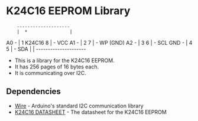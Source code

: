 # K24C16 EEPROM Library 

        --------------------
        |  *                |
  A0  - | 1    K24C16     8 | - VCC
  A1  - | 2               7 | - WP (GND)
  A2  - | 3               6 | - SCL
  GND - | 4               5 | - SDA
        |                   | 
        ---------------------

- This is a library for the K24C16 EEPROM. 
- It has 256 pages of 16 bytes each.
- It is communicating over I2C. 

## Dependencies
- [Wire](https://www.arduino.cc/en/Reference/Wire) - Arduino's standard I2C communication library
- [K24C16 DATASHEET](https://www.alldatasheet.com/datasheet-pdf/pdf/1131962/ETC1/K24C16.html) - The datasheet for the K24C16 EEPROM